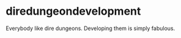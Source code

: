 diredungeondevelopment
======================

Everybody like dire dungeons. Developing them is simply fabulous.
